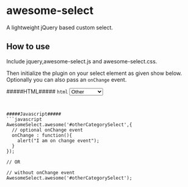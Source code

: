 awesome-select
==============

A lightweight jQuery based custom select.

How to use
----------

Include jquery,awesome-select.js and awesome-select.css.

Then initialize the plugin on your select element as given show below. Optionally you can also pass an ``onChange`` event.

#####HTML#####
```html```
 <select id="otherCategorySelect">
    <option value="">Other</option> 
    <option value="Clothing">Clothing</option> 
    <option value="Electronics">Electronics</option> 
    <option value="Gifts">Gifts</option>
  </select>
```


#####Javascript#####
```javascript
AwesomeSelect.awesome('#otherCategorySelect',{
  // optional onChange event
  onChange : function(){
    alert("I am on change event");
  }
});

// OR

// without onChange event
AwesomeSelect.awesome('#otherCategorySelect');
```
